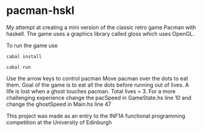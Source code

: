 # pacman-hskl

My attempt at creating a mini version of the classic retro game Pacman with haskell. The game uses a graphics library called gloss which uses OpenGL.

To run the game use

`cabal install`

`cabal run`

Use the arrow keys to control pacman
Move pacman over the dots to eat them. Goal of the game is to eat all the dots before running out of lives.
A life is lost when a ghost touches pacman. Total lives = 3.
For a more challenging experience change the pacSpeed in GameState.hs line 10 and change the ghostSpeed in Main.hs line 47

This project was made as an entry to the INF1A functional programming competition at the University of Edinburgh
